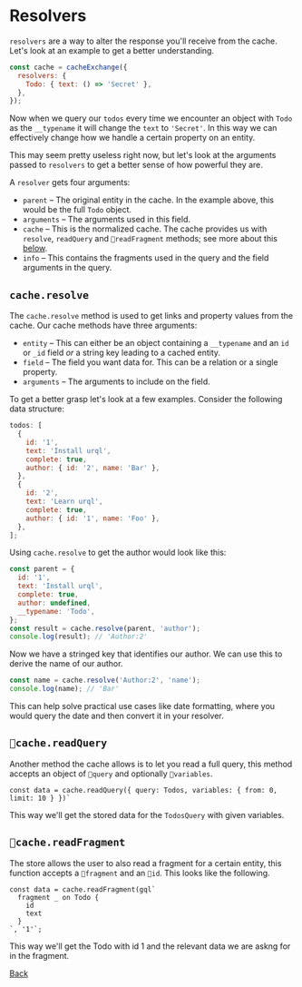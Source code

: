 # Resolvers

`resolvers` are a way to alter the response you'll receive from the cache.
Let's look at an example to get a better understanding.

```js
const cache = cacheExchange({
  resolvers: {
    Todo: { text: () => 'Secret' },
  },
});
```

Now when we query our `todos` every time we encounter an object with `Todo`
as the `__typename` it will change the `text` to `'Secret'`. In this way we
can effectively change how we handle a certain property on an entity.

This may seem pretty useless right now, but let's look at the arguments
passed to `resolvers` to get a better sense of how powerful they are.

A `resolver` gets four arguments:

- `parent` – The original entity in the cache. In the example above, this
  would be the full `Todo` object.
- `arguments` – The arguments used in this field.
- `cache` – This is the normalized cache. The cache provides us with `resolve`, `readQuery` and `readFragment` methods;
  see more about this [below](#cache.resolve).
- `info` – This contains the fragments used in the query and the field arguments in the query.

## `cache.resolve`

The `cache.resolve` method is used to get links and property values from the cache.
Our cache methods have three arguments:

- `entity` – This can either be an object containing a `__typename` and an `id` or
  `_id` field _or_ a string key leading to a cached entity.
- `field` – The field you want data for. This can be a relation or a single property.
- `arguments` – The arguments to include on the field.

To get a better grasp let's look at a few examples.
Consider the following data structure:

```js
todos: [
  {
    id: '1',
    text: 'Install urql',
    complete: true,
    author: { id: '2', name: 'Bar' },
  },
  {
    id: '2',
    text: 'Learn urql',
    complete: true,
    author: { id: '1', name: 'Foo' },
  },
];
```

Using `cache.resolve` to get the author would look like this:

```js
const parent = {
  id: '1',
  text: 'Install urql',
  complete: true,
  author: undefined,
  __typename: 'Todo',
};
const result = cache.resolve(parent, 'author');
console.log(result); // 'Author:2'
```

Now we have a stringed key that identifies our author. We
can use this to derive the name of our author.

```js
const name = cache.resolve('Author:2', 'name');
console.log(name); // 'Bar'
```

This can help solve practical use cases like date formatting,
where you would query the date and then convert it in your resolver.

## `cache.readQuery`

Another method the cache allows is to let you read a full query, this method
accepts an object of `query` and optionally `variables`.

```js
const data = cache.readQuery({ query: Todos, variables: { from: 0, limit: 10 } })`
```

This way we'll get the stored data for the `TodosQuery` with given variables.

## `cache.readFragment`

The store allows the user to also read a fragment for a certain entity, this function
accepts a `fragment` and an `id`. This looks like the following.

```js
const data = cache.readFragment(gql`
  fragment _ on Todo {
    id
    text
  }
`, '1'`;
```

This way we'll get the Todo with id 1 and the relevant data we are askng for in the
fragment.

[Back](../README.md)
